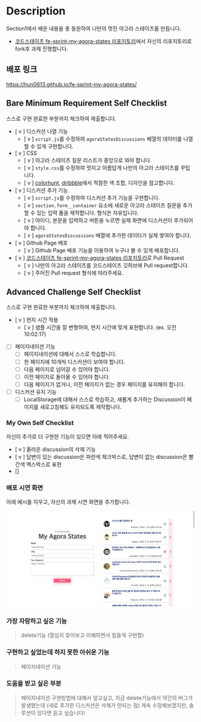 # Description

Section1에서 배운 내용을 총 동원하여 나만의 멋진 아고라 스테이츠를 만듭니다.

- [코드스테이츠 fe-sprint-my-agora-states 리포지토리](https://github.com/codestates-seb/fe-sprint-my-agora-states)에서 자신의 리포지토리로 fork후 과제 진행합니다.

## 배포 링크

https://hun0613.github.io/fe-sprint-my-agora-states/

## Bare Minimum Requirement Self Checklist

스스로 구현 완료한 부분까지 체크하여 제출합니다.

- [ v ] 디스커션 나열 기능
    - [ v ] `script.js`를 수정하여 `agoraStatesDiscussions` 배열의 데이터를 나열할 수 있게 구현합니다.
- [ v ] CSS
    - [ v ] 아고라 스테이츠 질문 리스트가 중앙으로 와야 합니다.
    - [ v ] `style.css`를 수정하여 멋지고 아름답게 나만의 아고라 스테이츠를 꾸밉니다.
    - [ v ] [colorhunt](https://colorhunt.co/palettes/popular), [dribbble](https://dribbble.com/)에서 적절한 색 조합, 디자인을 참고합니다.
- [ v ] 디스커션 추가 기능
    - [ v ] `script.js`를 수정하여 디스커션 추가 기능을 구현합니다.
    - [ v ] `section.form__container` 요소에 새로운 아고라 스테이츠 질문을 추가할 수 있는 입력 폼을 제작합니다. 형식은 자유입니다.
    - [ v ] 아이디, 본문을 입력하고 버튼을 누르면 실제 화면에 디스커션이 추가되어야 합니다.
    - [ v ] `agoraStatesDiscussions` 배열에 추가한 데이터가 실제 쌓여야 합니다.
- [ v ] Github Page 배포
  - [ v ] Github Page 배포 기능을 이용하여 누구나 볼 수 있게 배포합니다.
- [ v ] [코드스테이츠 fe-sprint-my-agora-states 리포지토리](https://github.com/codestates-seb/fe-sprint-my-agora-states)로 Pull Request
  - [ v ] 나만의 아고라 스테이츠를 코드스테이츠 깃허브에 Pull request합니다.
  - [ v ] 주어진 Pull request 형식에 따라주세요.

## Advanced Challenge Self Checklist

스스로 구현 완료한 부분까지 체크하여 제출합니다.

- [ v ] 현지 시간 적용
    - [ v ] 샘플 시간을 잘 변형하여, 현지 시간에 맞게 표현합니다. (ex. 오전 10:02:17)
- [ ] 페이지네이션 기능
    - [ ] 페이지네이션에 대해서 스스로 학습합니다.
    - [ ] 한 페이지에 10개씩 디스커션이 보여야 합니다.
    - [ ] 다음 페이지로 넘어갈 수 있어야 합니다.
    - [ ] 이전 페이지로 돌아올 수 있어야 합니다.
    - [ ] 다음 페이지가 없거나, 이전 페이지가 없는 경우 페이지를 유지해야 합니다.
- [ ] 디스커션 유지 기능
    - [ ] LocalStorage에 대해서 스스로 학습하고, 새롭게 추가하는 Discussion이 페이지를 새로고침해도 유지되도록 제작합니다.

### My Own Self Checklist

자신이 추가로 더 구현한 기능이 있으면 아래 적어주세요.

- [ v ] 올라온 discussion의 삭제 기능
- [ v ] 답변이 있는 discussion은 파란색 체크박스로, 답변이 없는 discussion은 빨간색 엑스박스로 표현
- []

### 배포 시연 화면

아래 예시를 지우고, 자신의 과제 시연 화면을 추가합니다.

 ![image](아고라시연.gif)
 
### 가장 자랑하고 싶은 기능

> delete기능 (열심히 찾아보고 이해하면서 힘들게 구현함)

### 구현하고 싶었는데 하지 못한 아쉬운 기능

> 페이지네이션 기능

### 도움을 받고 싶은 부분

> 페이지네이션 구현방법에 대해서 알고싶고, 지금 delete기능에서 약간의 버그가 발생했는데 (새로 추가한 디스커션은 삭제가 안되는 점) 계속 수정해보겠지만, 솔루션이 있다면 듣고 싶습니다!
